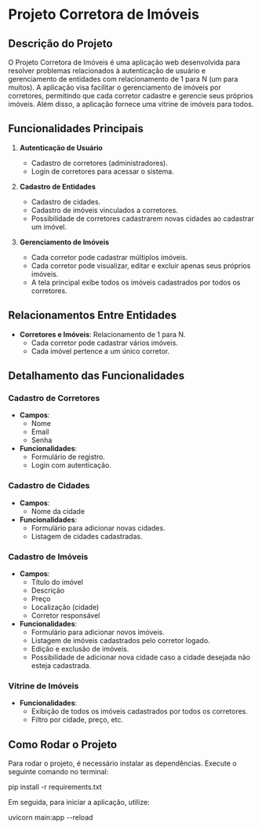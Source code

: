 # Projeto Corretora de Imóveis

## Descrição do Projeto

O Projeto Corretora de Imóveis é uma aplicação web desenvolvida para resolver problemas relacionados à autenticação de usuário e gerenciamento de entidades com relacionamento de 1 para N (um para muitos). A aplicação visa facilitar o gerenciamento de imóveis por corretores, permitindo que cada corretor cadastre e gerencie seus próprios imóveis. Além disso, a aplicação fornece uma vitrine de imóveis para todos.

## Funcionalidades Principais

1. **Autenticação de Usuário**
   - Cadastro de corretores (administradores).
   - Login de corretores para acessar o sistema.

2. **Cadastro de Entidades**
   - Cadastro de cidades.
   - Cadastro de imóveis vinculados a corretores.
   - Possibilidade de corretores cadastrarem novas cidades ao cadastrar um imóvel.

3. **Gerenciamento de Imóveis**
   - Cada corretor pode cadastrar múltiplos imóveis.
   - Cada corretor pode visualizar, editar e excluir apenas seus próprios imóveis.
   - A tela principal exibe todos os imóveis cadastrados por todos os corretores.

## Relacionamentos Entre Entidades

- **Corretores e Imóveis**: Relacionamento de 1 para N.
  - Cada corretor pode cadastrar vários imóveis.
  - Cada imóvel pertence a um único corretor.

## Detalhamento das Funcionalidades

### Cadastro de Corretores

- **Campos**:
  - Nome
  - Email
  - Senha
- **Funcionalidades**:
  - Formulário de registro.
  - Login com autenticação.

### Cadastro de Cidades

- **Campos**:
  - Nome da cidade
- **Funcionalidades**:
  - Formulário para adicionar novas cidades.
  - Listagem de cidades cadastradas.

### Cadastro de Imóveis

- **Campos**:
  - Título do imóvel
  - Descrição
  - Preço
  - Localização (cidade)
  - Corretor responsável
- **Funcionalidades**:
  - Formulário para adicionar novos imóveis.
  - Listagem de imóveis cadastrados pelo corretor logado.
  - Edição e exclusão de imóveis.
  - Possibilidade de adicionar nova cidade caso a cidade desejada não esteja cadastrada.

### Vitrine de Imóveis

- **Funcionalidades**:
  - Exibição de todos os imóveis cadastrados por todos os corretores.
  - Filtro por cidade, preço, etc.

## Como Rodar o Projeto

Para rodar o projeto, é necessário instalar as dependências. Execute o seguinte comando no terminal:


pip install -r requirements.txt

Em seguida, para iniciar a aplicação, utilize:

uvicorn main:app --reload
